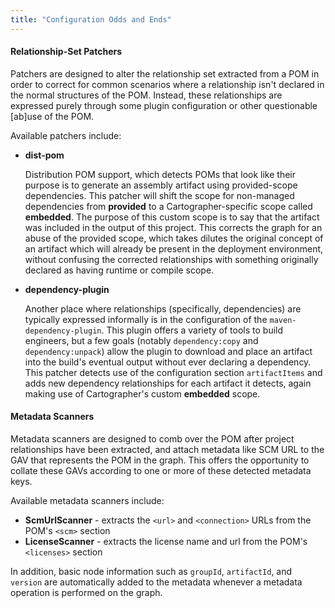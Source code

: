 ```yaml
---
title: "Configuration Odds and Ends"
---
```


#### Relationship-Set Patchers
<a name="patchers"></a>

Patchers are designed to alter the relationship set extracted from a POM in order to correct for common scenarios where a relationship isn't declared in the normal structures of the POM. Instead, these relationships are expressed purely through some plugin configuration or other questionable [ab]use of the POM.

Available patchers include:

* **dist-pom**

  Distribution POM support, which detects POMs that look like their purpose is to generate an assembly artifact using provided-scope dependencies. This patcher will shift the scope for non-managed dependencies from **provided** to a Cartographer-specific scope called **embedded**. The purpose of this custom scope is to say that the artifact was included in the output of this project. This corrects the graph for an abuse of the provided scope, which takes dilutes the original concept of an artifact which will already be present in the deployment environment, without confusing the corrected relationships with something originally declared as having runtime or compile scope.

* **dependency-plugin**

  Another place where relationships (specifically, dependencies) are typically expressed informally is in the configuration of the `maven-dependency-plugin`. This plugin offers a variety of tools to build engineers, but a few goals (notably `dependency:copy` and `dependency:unpack`) allow the plugin to download and place an artifact into the build's eventual output without ever declaring a dependency. This patcher detects use of the configuration section `artifactItems` and adds new dependency relationships for each artifact it detects, again making use of Cartographer's custom **embedded** scope.

#### Metadata Scanners
<a name="scanners"></a>

Metadata scanners are designed to comb over the POM after project relationships have been extracted, and attach metadata like SCM URL to the GAV that represents the POM in the graph. This offers the opportunity to collate these GAVs according to one or more of these detected metadata keys.

Available metadata scanners include:

* **ScmUrlScanner** - extracts the `<url>` and `<connection>` URLs from the POM's `<scm>` section
* **LicenseScanner** - extracts the license name and url from the POM's `<licenses>` section

In addition, basic node information such as `groupId`, `artifactId`, and `version` are automatically added to the metadata whenever a metadata operation is performed on the graph.

